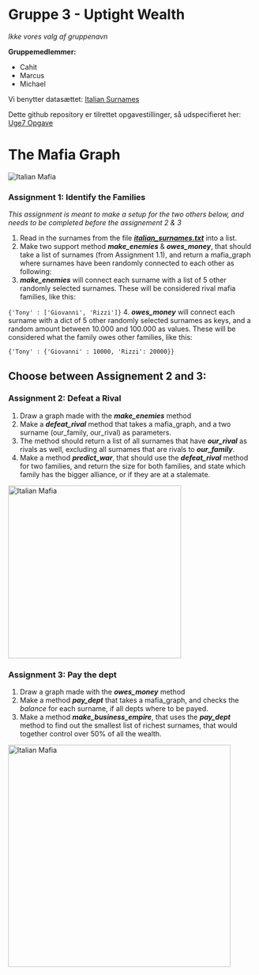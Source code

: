 # Gruppe 3 - Uptight Wealth
*Ikke vores valg af gruppenavn*

**Gruppemedlemmer:**
- Cahit
- Marcus
- Michael

Vi benytter datasættet: [Italian Surnames](https://raw.githubusercontent.com/Micniks/Python-Week9-Group-3-Assignments/main/italian_surnames.txt)

Dette github repository er tilrettet opgavestillinger, så udspecifieret her: [Uge7 Opgave](https://docs.google.com/document/d/1ojSiBWwLo4-Rc7763vx6aVEYdNluATOMja9qqk4dodU/edit#) 


# The Mafia Graph

<img src="https://media.thenationaldigest.com/wp-content/uploads/2019/12/02113803/Italian-Mafia-400x400-1.jpg" alt="Italian Mafia">

### Assignment 1: Identify the Families
*This assignment is meant to make a setup for the two others below, and needs to be completed before the assignement 2 & 3*
1. Read in the surnames from the file ***[italian_surnames.txt](https://raw.githubusercontent.com/Micniks/Python-Week9-Group-3-Assignments/main/italian_surnames.txt)*** into a list.
2. Make two support method ***make_enemies*** & ***owes_money***, that should take a list of surnames (from Assignment 1.1), and return a mafia_graph where surnames have been randomly connected to each other as following:
3. ***make_enemies*** will connect each surname with a list of 5 other randomly selected surnames. These will be considered rival mafia families, like this:

`{'Tony' : ['Giovanni', 'Rizzi']}`
4. ***owes_money*** will connect each surname with a dict of 5 other randomly selected surnames as keys, and a random amount between 10.000 and 100.000 as values. These will be considered what the family owes other families, like this:

`{'Tony' : {'Giovanni' : 10000, 'Rizzi': 20000}}`

## Choose between Assignement 2 and 3:

### Assignment 2: Defeat a Rival
1. Draw a graph made with the ***make_enemies*** method
2. Make a ***defeat_rival*** method that takes a mafia_graph, and a two surname (our_family, our_rival) as parameters.
3. The method should return a list of all surnames that have ***our_rival*** as rivals as well, excluding all surnames that are rivals to ***our_family***.
4. Make a method ***predict_war***, that should use the ***defeat_rival*** method for two families, and return the size for both families, and state which family has the bigger alliance, or if they are at a stalemate.

<img src="https://i.pinimg.com/originals/e0/cc/1d/e0cc1dce1fb78bbe2e18e59a8fb2b441.jpg" alt="Italian Mafia" width="350px">


### Assignment 3: Pay the dept
1. Draw a graph made with the ***owes_money*** method
2. Make a method ***pay_dept*** that takes a mafia_graph, and checks the *balance* for each surname, if all depts where to be payed.
3. Make a method ***make_business_empire***, that uses the ***pay_dept*** method to find out the smallest list of richest surnames, that would together control over 50% of all the wealth.

<img src="https://www.nationalcrimesyndicate.com/wp-content/uploads/2020/01/winnings-777x437.jpg" alt="Italian Mafia" width="450px">

